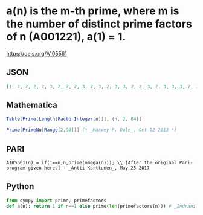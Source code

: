 # a\(n\) is the m\-th prime, where m is the number of distinct prime factors of n \(A001221\), a\(1\) \= 1\.
https://oeis.org/A105561
## JSON
```JSON
[1, 2, 2, 2, 2, 3, 2, 2, 2, 3, 2, 3, 2, 3, 3, 2, 2, 3, 2, 3, 3, 3, 2, 3, 2, 3, 2, 3, 2, 5, 2, 2, 3, 3, 3, 3, 2, 3, 3, 3, 2, 5, 2, 3, 3, 3, 2, 3, 2, 3, 3, 3, 2, 3, 3, 3, 3, 3, 2, 5, 2, 3, 3, 2, 3, 5, 2, 3, 3, 5, 2, 3, 2, 3, 3, 3, 3, 5, 2, 3, 2, 3, 2, 5, 3, 3, 3, 3, 2, 5, 3, 3, 3, 3, 3, 3, 2, 3, 3, 3, 2, 5, 2, 3, 5, 3, 2, 3, 2, 5, 3, 3, 2, 5, 3, 3, 3, 3, 3, 5]
```
## Mathematica
```Mathematica
Table[Prime[Length[FactorInteger[n]]], {n, 2, 84}]
```
```Mathematica
Prime[PrimeNu[Range[2,90]]] (* _Harvey P. Dale_, Oct 02 2013 *)
```
## PARI
```PARI
A105561(n) = if(1==n,n,prime(omega(n))); \\ [After the original Pari-program given here.] - _Antti Karttunen_, May 25 2017
```
## Python
```Python
from sympy import prime, primefactors
def a(n): return 1 if n==1 else prime(len(primefactors(n))) # _Indranil Ghosh_, May 25 2017
```
